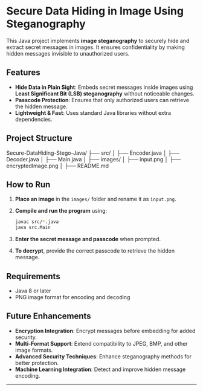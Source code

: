 # Secure Data Hiding in Image Using Steganography  

This Java project implements **image steganography** to securely hide and extract secret messages in images. It ensures confidentiality by making hidden messages invisible to unauthorized users.  

## Features  

- **Hide Data in Plain Sight**: Embeds secret messages inside images using **Least Significant Bit (LSB) steganography** without noticeable changes.  
- **Passcode Protection**: Ensures that only authorized users can retrieve the hidden message.  
- **Lightweight & Fast**: Uses standard Java libraries without extra dependencies.  

## Project Structure  

Secure-DataHiding-Stego-Java/
├── src/
│   ├── Encoder.java
│   ├── Decoder.java
│   ├── Main.java
│
├── images/
│   ├── input.png
│   ├── encryptedImage.png
│
├── README.md

## How to Run  

1. **Place an image** in the `images/` folder and rename it as `input.png`.  
2. **Compile and run the program** using:  

   ```sh
   javac src/*.java
   java src.Main
   ```

3. **Enter the secret message and passcode** when prompted.  
4. **To decrypt**, provide the correct passcode to retrieve the hidden message.  

## Requirements  

- Java 8 or later  
- PNG image format for encoding and decoding  

## Future Enhancements  

- **Encryption Integration**: Encrypt messages before embedding for added security.  
- **Multi-Format Support**: Extend compatibility to JPEG, BMP, and other image formats.  
- **Advanced Security Techniques**: Enhance steganography methods for better protection.  
- **Machine Learning Integration**: Detect and improve hidden message encoding.  

---
